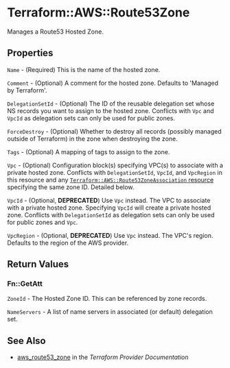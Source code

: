 # Terraform::AWS::Route53Zone

Manages a Route53 Hosted Zone.

## Properties

`Name` - (Required) This is the name of the hosted zone.

`Comment` - (Optional) A comment for the hosted zone. Defaults to 'Managed by Terraform'.

`DelegationSetId` - (Optional) The ID of the reusable delegation set whose NS records you want to assign to the hosted zone. Conflicts with `Vpc` and `VpcId` as delegation sets can only be used for public zones.

`ForceDestroy` - (Optional) Whether to destroy all records (possibly managed outside of Terraform) in the zone when destroying the zone.

`Tags` - (Optional) A mapping of tags to assign to the zone.

`Vpc` - (Optional) Configuration block(s) specifying VPC(s) to associate with a private hosted zone. Conflicts with `DelegationSetId`, `VpcId`, and `VpcRegion` in this resource and any [`Terraform::AWS::Route53ZoneAssociation` resource](/docs/providers/aws/r/route53_zone_association.html) specifying the same zone ID. Detailed below.

`VpcId` - (Optional, **DEPRECATED**) Use `Vpc` instead. The VPC to associate with a private hosted zone. Specifying `VpcId` will create a private hosted zone. Conflicts with `DelegationSetId` as delegation sets can only be used for public zones and `Vpc`.

`VpcRegion` - (Optional, **DEPRECATED**) Use `Vpc` instead. The VPC's region. Defaults to the region of the AWS provider.


## Return Values

### Fn::GetAtt

`ZoneId` - The Hosted Zone ID. This can be referenced by zone records.

`NameServers` - A list of name servers in associated (or default) delegation set.

## See Also

* [aws_route53_zone](https://www.terraform.io/docs/providers/aws/r/route53_zone.html) in the _Terraform Provider Documentation_
